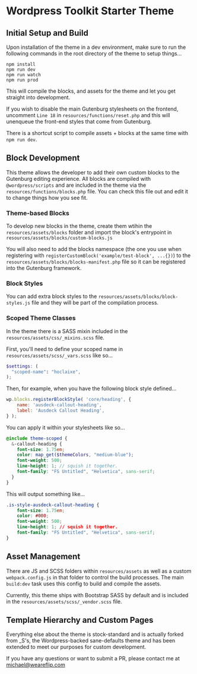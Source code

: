 # Wordpress Toolkit Starter Theme

## Initial Setup and Build

Upon installation of the theme in a dev environment, make sure to run the following commands in the root directory of the theme to setup things...
```shell
npm install 
npm run dev
npm run watch
npm run prod
```

This will compile the blocks, and assets for the theme and let you get straight into development.

If you wish to disable the main Gutenburg stylesheets on the frontend, uncomment `Line 18` in `resources/functions/reset.php` and this will unenqueue the front-end styles that come from Gutenburg.

There is a shortcut script to compile assets + blocks at the same time with `npm run dev`.

## Block Development

This theme allows the developer to add their own custom blocks to the Gutenburg editing experience. All blocks are compiled with `@wordpress/scripts` and are included in the theme via the `resources/functions/blocks.php` file. You can check this file out and edit it to change things how you see fit.

### Theme-based Blocks

To develop new blocks in the theme, create them wtihin the `resources/assets/blocks` folder and import the block's entrypoint in `resources/assets/blocks/custom-blocks.js`

You will also need to add the blocks namespace (the one you use when registering with `registerCustomBlock('example/test-block', ...{})`) to the `resources/assets/blocks/blocks-manifest.php` file so it can be registered into the Gutenburg framework.

### Block Styles

You can add extra block styles to the `resources/assets/blocks/block-styles.js` file and they will be part of the compilation process.

### Scoped Theme Classes

In the theme there is a SASS mixin included in the `resources/assets/css/_mixins.scss` file.

First, you'll need to define your scoped name in `resources/assets/scss/_vars.scss` like so...
```scss
$settings: (
  "scoped-name": "hoclaixe",
);
```

Then, for example, when you have the following block style defined...
```js
wp.blocks.registerBlockStyle( 'core/heading', {
	name: 'ausdeck-callout-heading',
	label: 'Ausdeck Callout Heading',
} );
```

You can apply it within your stylesheets like so...
```scss
@include theme-scoped {
  &-callout-heading {
    font-size: 1.75em;
    color: map_get($themeColors, "medium-blue");
    font-weight: 500;
    line-height: 1; // squish it together.
    font-family: "FS Untitled", "Helvetica", sans-serif;
  }
}
```

This will output something like...
```css
.is-style-ausdeck-callout-heading {
    font-size: 1.75em;
    color: #000;
    font-weight: 500;
    line-height: 1; // squish it together.
    font-family: "FS Untitled", "Helvetica", sans-serif;
}
```

## Asset Management

There are JS and SCSS folders within `resources/assets` as well as a custom `webpack.config.js` in that folder to control the build processes. The main `build:dev` task uses this config to build and compile the assets.

Currently, this theme ships with Bootstrap SASS by default and is included in the `resources/assets/scss/_vendor.scss` file.

## Template Hierarchy and Custom Pages

Everything else about the theme is stock-standard and is actually forked from _S's, the Wordpress-backed sane-defaults theme and has been extended to meet our purposes for custom development.

If you have any questions or want to submit a PR, please contact me at michael@weareflip.com
